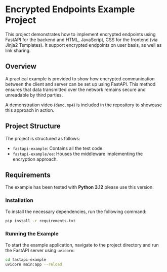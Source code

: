 # Encrypted Endpoints Example Project

This project demonstrates how to implement encrypted endpoints using FastAPI for the backend and HTML, JavaScript, CSS for the frontend (via Jinja2 Templates). It support encrypted endpoints on user basis, as well as link sharing.

## Overview

A practical example is provided to show how encrypted communication between the client and server can be set up using FastAPI. This method ensures that data transmitted over the network remains secure and unreadable by third parties.

A demonstration video (`demo.mp4`) is included in the repository to showcase this approach in action.

## Project Structure

The project is structured as follows:

- `fastapi-example`: Contains all the test code.
- `fastapi-example/ee`: Houses the middleware implementing the encryption approach.

## Requirements

The example has been tested with **Python 3.12** please use this version.

### Installation

To install the necessary dependencies, run the following command:

```bash
pip install -r requirements.txt
```

### Running the Example

To start the example application, navigate to the project directory and run the FastAPI server using `uvicorn`:

```bash
cd fastapi-example
uvicorn main:app --reload
```